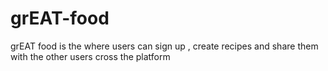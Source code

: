 # grEAT-food

grEAT food is the where users can sign up , create recipes and share them with the other users cross the platform 
